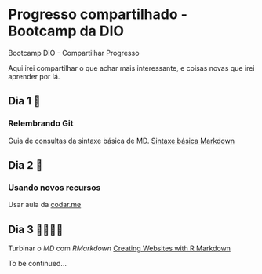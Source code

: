 # Progresso compartilhado - Bootcamp da DIO 
Bootcamp DIO - Compartilhar Progresso

Aqui irei compartilhar o que achar mais interessante, e coisas novas que irei aprender por lá.

## Dia 1 🐣
### Relembrando Git 
Guia de consultas da sintaxe básica de MD.
[Sintaxe básica Markdown](https://www.markdownguide.org/basic-syntax/)


## Dia 2 🥋
### Usando novos recursos
Usar aula da [codar.me](https://www.youtube.com/watch?v=Y7hs3vAcVt0&ab_channel=CodarMe)


## Dia 3 🐱‍👤🐱‍🏍
Turbinar o *MD* com *RMarkdown* [Creating Websites with R Markdown](https://bookdown.org/yihui/blogdown/)

To be continued...





